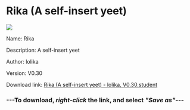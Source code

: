 # Rika (A self-insert yeet)

<img src = "https://raw.githubusercontent.com/Arbiter1223/Daigaku-Gurashi-Custom-Students/master/Students/Files/Rika%20(A%20self-insert%20yeet).png">

Name: Rika

Description: A self-insert yeet

Author: lolika

Version: V0.30

Download link: <a href="https://raw.githubusercontent.com/Arbiter1223/Daigaku-Gurashi-Custom-Students/master/Students/Files/Rika%20(A%20self-insert%20yeet)%20-%20lolika%2C%20V0.30.student">Rika (A self-insert yeet) - lolika, V0.30.student</a>

### ---**To download, _right-click_ the link, and select _"Save as"_**---
